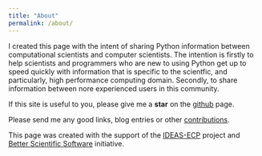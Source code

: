 ```yaml
---
title: "About"
permalink: /about/
---
```


I created this page with the intent of sharing Python information between computational scientists and computer scientists. The intention is firstly to help scientists and programmers who are new to using Python get up to speed quickly with information that is specific to the scientfic, and particularly, high performance computing domain. Secondly, to share information between nore experienced users in this community.

If this site is useful to you, please give me a **star** on the [github](https://github.com/betterscientificsoftware/python-for-hpc) page.

Please send me any good links, blog entries or other [contributions](https://github.com/betterscientificsoftware/python-for-hpc/blob/master/CONTRIBUTING.md).  

This page was created with the support of the [IDEAS-ECP](https://ideas-productivity.org/ideas-ecp/) project and [Better Scientific Software](https://bssw.io/) initiative.
